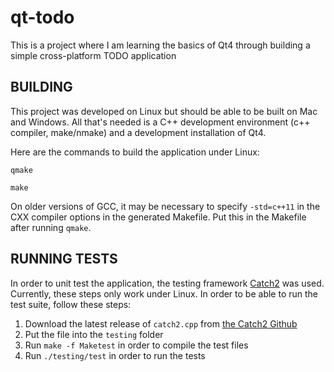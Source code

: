 # qt-todo

This is a project where I am learning the basics of Qt4 through building a
simple cross-platform TODO application

## BUILDING

This project was developed on Linux but should be able to be built on Mac and
Windows. All that's needed is a C++ development environment (c++ compiler,
make/nmake) and a development installation of Qt4.

Here are the commands to build the application under Linux:

`qmake`

`make`

On older versions of GCC, it may be necessary to specify `-std=c++11` in the
CXX compiler options in the generated Makefile. Put this in the Makefile
after running `qmake`.

## RUNNING TESTS

In order to unit test the application, the testing framework 
[Catch2](https://github.com/catchorg/Catch2) was used. Currently, these steps
only work under Linux. In order to be able to run the test suite, follow these
steps:
1. Download the latest release of `catch2.cpp` from [the Catch2 Github](https://github.com/catchorg/Catch2/releases)
2. Put the file into the `testing` folder
3. Run `make -f Maketest` in order to compile the test files
4. Run `./testing/test` in order to run the tests
